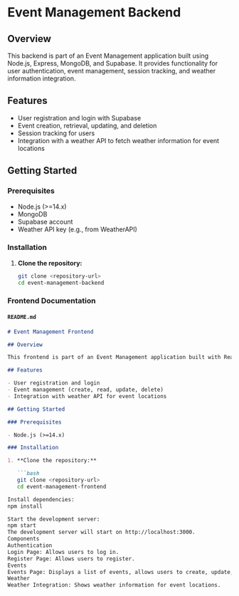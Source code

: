 # Event Management Backend

## Overview

This backend is part of an Event Management application built using Node.js, Express, MongoDB, and Supabase. It provides functionality for user authentication, event management, session tracking, and weather information integration.

## Features

- User registration and login with Supabase
- Event creation, retrieval, updating, and deletion
- Session tracking for users
- Integration with a weather API to fetch weather information for event locations

## Getting Started

### Prerequisites

- Node.js (>=14.x)
- MongoDB
- Supabase account
- Weather API key (e.g., from WeatherAPI)

### Installation

1. **Clone the repository:**

   ```bash
   git clone <repository-url>
   cd event-management-backend

### Frontend Documentation

#### `README.md`

```markdown
# Event Management Frontend

## Overview

This frontend is part of an Event Management application built with React. It allows users to register, log in, and manage events, including viewing weather information for event locations.

## Features

- User registration and login
- Event management (create, read, update, delete)
- Integration with weather API for event locations

## Getting Started

### Prerequisites

- Node.js (>=14.x)

### Installation

1. **Clone the repository:**

   ```bash
   git clone <repository-url>
   cd event-management-frontend

Install dependencies:
npm install

Start the development server:
npm start
The development server will start on http://localhost:3000.
Components
Authentication
Login Page: Allows users to log in.
Register Page: Allows users to register.
Events
Events Page: Displays a list of events, allows users to create, update, and delete events.
Weather
Weather Integration: Shows weather information for event locations.
